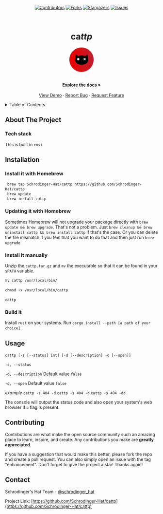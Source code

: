 <div align='center'>
  
[![Contributors][contributors-shield]][contributors-url]
[![Forks][forks-shield]][forks-url]
[![Stargazers][stars-shield]][stars-url]
[![Issues][issues-shield]][issues-url]

</div>

<!-- PROJECT LOGO -->
<br />
<div align="center">
  <h1>ca<i>ttp</i></h1>
  
  <a href="https://github.com/Schrodinger-Hat/cattp">
    <img src="public/sh.png" alt="Logo" width="80" height="80">
  </a>

  <p align="center">
    <br />
    <a href="https://github.com/Schrodinger-Hat/cattp/blob/main/README.md"><strong>Explore the docs »</strong></a>
    <br />
    <br />
    <a href="https://www.schrodinger-hat.it/">View Demo</a>
    ·
    <a href="https://github.com/Schrodinger-Hat/cattp/issues">Report Bug</a>
    ·
    <a href="https://github.com/Schrodinger-Hat/cattp/issues">Request Feature</a>
  </p>
</div>

<!-- TABLE OF CONTENTS -->
<details>
  <summary>Table of Contents</summary>
  <ol>
    <li>
      <a href="#about-the-project">About The Project</a>
      <ul>
        <li><a href="#tech-stack">Built With</a></li>
      </ul>
    </li>
    <li><a href="#usage">Usage</a></li>
    <li><a href="#contributing">Contributing</a></li>
    <li><a href="#contact">Contact</a></li>
  </ol>
</details>

<!-- ABOUT THE PROJECT -->

## About The Project

### Tech stack

This is built in `rust`

<!-- USAGE EXAMPLES -->

## Installation

### Install it with Homebrew

```
 brew tap Schrodinger-Hat/cattp https://github.com/Schrodinger-Hat/cattp
 brew update
 brew install cattp
```

### Updating it with Homebrew

Sometimes Homebrew will not upgrade your package directly with `brew update && brew upgrade`. That's not a problem.
Just `brew cleanup && brew uninstall cattp && brew install cattp` if that's the case. Or you can delete the file mismatch if you feel
that you want to do that and then just run `brew upgrade`

### Install it manually

Unzip the `cattp.tar.gz` and `mv` the executable so that it can be found in your `$PATH` variable.

```
mv cattp /usr/local/bin/

chmod +x /usr/local/bin/cattp

cattp
```

### Build it

Install `rust` on your systems. Run `cargo install --path [a path of your choice]`.

## Usage

`cattp [-s [--status] int] [-d [--description] -o [--open]]`

`-s, --status`

`-d, --description`
Default value `false`

`-o, --open`
Default value `false`

_example_
`cattp -s 404 -d`
`cattp -s 404 -o`
`cattp -s 404 -do`

The console will output the status code and also open your system's web browser if `o` flag is present.

<!-- CONTRIBUTING -->

## Contributing

Contributions are what make the open source community such an amazing place to learn, inspire, and create. Any contributions you make are **greatly appreciated**.

If you have a suggestion that would make this better, please fork the repo and create a pull request. You can also simply open an issue with the tag "enhancement".
Don't forget to give the project a star! Thanks again!

<!-- CONTACT -->

## Contact

Schrodinger's Hat Team - [@schrodinger_hat](mailto:schrodinger.hat.show@gmail.com)

Project Link: [https://github.com/Schrodinger-Hat/cattp](https://github.com/Schrodinger-Hat/cattp)

<!-- MARKDOWN LINKS & IMAGES -->
<!-- https://www.markdownguide.org/basic-syntax/#reference-style-links -->

[contributors-shield]: https://img.shields.io/github/contributors/Schrodinger-Hat/cattp.svg?style=for-the-badge
[contributors-url]: https://github.com/Schrodinger-Hat/cattp/graphs/contributors
[forks-shield]: https://img.shields.io/github/forks/Schrodinger-Hat/cattp.svg?style=for-the-badge
[forks-url]: https://github.com/Schrodinger-Hat/cattp/network/members
[stars-shield]: https://img.shields.io/github/stars/Schrodinger-Hat/cattp?style=for-the-badge
[stars-url]: https://github.com/Schrodinger-Hat/cattp/stargazers
[issues-shield]: https://img.shields.io/github/issues/Schrodinger-Hat/cattp.svg?style=for-the-badge
[issues-url]: https://github.com/Schrodinger-Hat/cattp/issues
